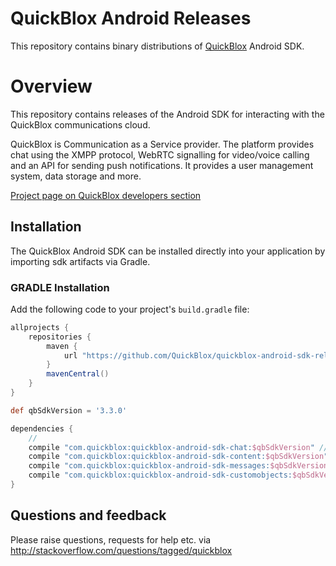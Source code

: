 # QuickBlox Android Releases
This repository contains binary distributions of [QuickBlox](https://quickblox.com) Android SDK.

# Overview
This repository contains releases of the Android SDK for interacting with the QuickBlox communications cloud.

QuickBlox  is Communication as a Service provider. The platform provides chat using the XMPP protocol, WebRTC signalling for video/voice calling and an API for sending push notifications. It provides a user management system, data storage and more. 

[Project page on QuickBlox developers section](http://quickblox.com/developers/Android)

## Installation

The QuickBlox Android SDK can be installed directly into your application by importing sdk artifacts via Gradle.

### GRADLE Installation
Add the following code to your project's `build.gradle` file:

```groovy
allprojects {
    repositories {
        maven {
            url "https://github.com/QuickBlox/quickblox-android-sdk-releases/raw/master/"
        }
        mavenCentral()
    }
}

def qbSdkVersion = '3.3.0'

dependencies {
    //
    сompile "com.quickblox:quickblox-android-sdk-chat:$qbSdkVersion" //include only necessary module dependency, all transitive modules will be included automatically
    сompile "com.quickblox:quickblox-android-sdk-content:$qbSdkVersion"
    сompile "com.quickblox:quickblox-android-sdk-messages:$qbSdkVersion"
    сompile "com.quickblox:quickblox-android-sdk-customobjects:$qbSdkVersion"
}
```

## Questions and feedback

Please raise questions, requests for help etc. via http://stackoverflow.com/questions/tagged/quickblox
